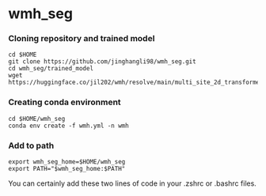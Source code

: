 # wmh_seg

### Cloning repository and trained model
```
cd $HOME
git clone https://github.com/jinghangli98/wmh_seg.git
cd wmh_seg/trained_model
wget https://huggingface.co/jil202/wmh/resolve/main/multi_site_2d_transformer_Unet_mit_b5_0.81.pth
```

### Creating conda environment
```
cd $HOME/wmh_seg
conda env create -f wmh.yml -n wmh
```

### Add to path
```
export wmh_seg_home=$HOME/wmh_seg
export PATH="$wmh_seg_home:$PATH"
```
You can certainly add these two lines of code in your .zshrc or .bashrc files.
